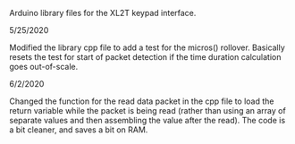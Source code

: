 Arduino library files for the XL2T keypad interface.

5/25/2020

Modified the library cpp file to add a test for the micros() rollover.  Basically resets the test for start of packet detection if the time duration calculation goes out-of-scale.

6/2/2020

Changed the function for the read data packet in the cpp file to load the return variable while the packet is being read (rather than using an array of separate values and then assembling the value after the read).  The code is a bit cleaner, and saves a bit on RAM.
